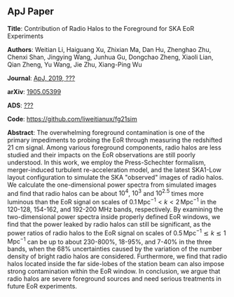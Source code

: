 ApJ Paper
---------

**Title**:
Contribution of Radio Halos to the Foreground for SKA EoR Experiments

**Authors**:
Weitian Li,
Haiguang Xu,
Zhixian Ma,
Dan Hu,
Zhenghao Zhu,
Chenxi Shan,
Jingying Wang,
Junhua Gu,
Dongchao Zheng,
Xiaoli Lian,
Qian Zheng,
Yu Wang,
Jie Zhu,
Xiang-Ping Wu

**Journal**:
[ApJ, 2019, ???](https://dx.doi.org/???)

**arXiv**:
[1905.05399](https://arxiv.org/abs/1905.05399)

**ADS**:
[???](http://adsabs.harvard.edu/abs/???)

**Code**:
https://github.com/liweitianux/fg21sim

**Abstract**:
The overwhelming foreground contamination is one of the primary impediments
to probing the EoR through measuring the redshifted 21 cm signal.
Among various foreground components, radio halos are less studied and their
impacts on the EoR observations are still poorly understood.
In this work, we employ the Press-Schechter formalism, merger-induced turbulent
re-acceleration model, and the latest SKA1-Low layout configuration to simulate
the SKA "observed" images of radio halos.
We calculate the one-dimensional power spectra from simulated images and find
that radio halos can be about $10^4$, $10^3$ and $10^{2.5}$ times more luminous
than the EoR signal on scales of
$0.1\,\text{Mpc}^{-1} < k < 2\,\text{Mpc}^{-1}$ in the 120-128, 154-162, and
192-200 MHz bands, respectively.
By examining the two-dimensional power spectra inside properly defined EoR
windows, we find that the power leaked by radio halos can still be significant,
as the power ratios of radio halos to the EoR signal on scales of
$0.5\,\text{Mpc}^{-1} \lesssim k \lesssim 1\,\text{Mpc}^{-1}$ can be up to
about 230-800%, 18-95%, and 7-40% in the three bands, when the 68%
uncertainties caused by the variation of the number density of bright radio
halos are considered.
Furthermore, we find that radio halos located inside the far side-lobes of the
station beam can also impose strong contamination within the EoR window.
In conclusion, we argue that radio halos are severe foreground sources and need
serious treatments in future EoR experiments.
